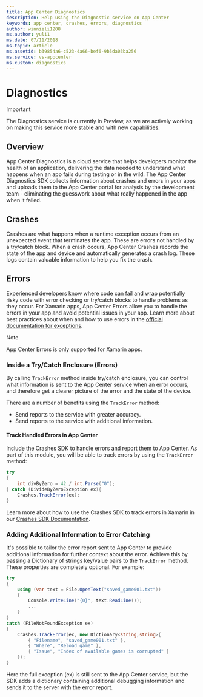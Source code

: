 ```yaml
---
title: App Center Diagnostics
description: Help using the Diagnostic service on App Center
keywords: app center, crashes, errors, diagnostics
author: winnieli1208
ms.author: yuli1
ms.date: 07/11/2018
ms.topic: article
ms.assetid: b39854a6-c523-4a66-bef6-9b5da03ba256
ms.service: vs-appcenter
ms.custom: diagnostics
---
```


# Diagnostics

> [!IMPORTANT]
> The Diagnostics service is currently in Preview, as we are actively working on making this service more stable and with new capabilities.

## Overview

App Center Diagnostics is a cloud service that helps developers monitor the health of an application, delivering the data needed to understand what happens when an app fails during testing or in the wild. The App Center Diagnostics SDK collects information about crashes and errors in your apps and uploads them to the App Center portal for analysis by the development team - eliminating the guesswork about what really happened in the app when it failed.

## Crashes

Crashes are what happens when a runtime exception occurs from an unexpected event that terminates the app. These are errors not handled by a try/catch block.  When a crash occurs, App Center Crashes records the state of the app and device and automatically generates a crash log. These logs contain valuable information to help you fix the crash.

## Errors

Experienced developers know where code can fail and wrap potentially risky code with error checking or try/catch blocks to handle problems as they occur. For Xamarin apps, App Center Errors allow you to handle the errors in your app and avoid potential issues in your app. Learn more about best practices about when and how to use errors in the [official documentation for exceptions](https://docs.microsoft.com/en-us/dotnet/csharp/programming-guide/exceptions/using-exceptions).

> [!NOTE]
> App Center Errors is only supported for Xamarin apps.

### Inside a Try/Catch Enclosure (Errors)

By calling `TrackError` method inside try/catch enclosure, you can control what information is sent to the App Center service when an error occurs, and therefore get a clearer picture of the error and the state of the device.

There are a number of benefits using the `TrackError` method:

- Send reports to the service with greater accuracy.
- Send reports to the service with additional information.

#### Track Handled Errors in App Center

Include the Crashes SDK to handle errors and report them to App Center. As part of this module, you will be able to track errors by using the `TrackError` method:

```csharp
try
{
    int divByZero = 42 / int.Parse("0");
} catch (DivideByZeroException ex){
    Crashes.TrackError(ex);
}
```

Learn more about how to use the Crashes SDK to track errors in Xamarin in our [Crashes SDK Documentation](~/sdk/crashes/xamarin.md).

### Adding Additional Information to Error Catching

It's possible to tailor the error report sent to App Center to provide additional information for further context about the error. Achieve this by passing a Dictionary of strings key/value pairs to the `TrackError` method. These properties are completely optional. For example:

```csharp
try
{
    using (var text = File.OpenText("saved_game001.txt"))
    {
        Console.WriteLine("{0}", text.ReadLine());
        ...
    }
}
catch (FileNotFoundException ex)
{
    Crashes.TrackError(ex, new Dictionary<string,string>{
        { "Filename", "saved_game001.txt" },
        { "Where", "Reload game" },
        { "Issue", "Index of available games is corrupted" }
    });
}
```

Here the full exception (ex) is still sent to the App Center service, but the SDK adds a dictionary containing additional debugging information and sends it to the server with the error report.
